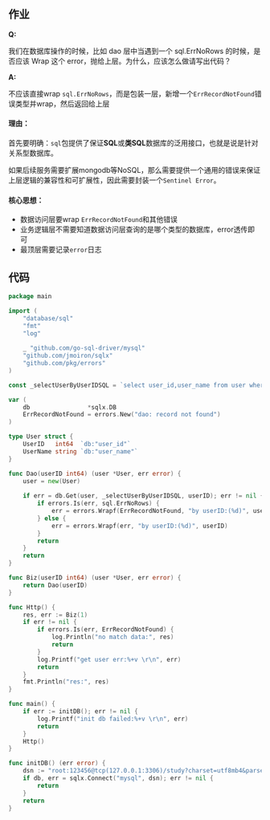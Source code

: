 ## 作业

**Q:** 

我们在数据库操作的时候，比如 dao 层中当遇到一个 sql.ErrNoRows 的时候，是否应该 Wrap 这个 error，抛给上层。为什么，应该怎么做请写出代码？


**A:**

不应该直接wrap `sql.ErrNoRows`，而是包装一层，新增一个`ErrRecordNotFound`错误类型并wrap，然后返回给上层

#### 理由：

首先要明确：`sql`包提供了保证**SQL**或**类SQL**数据库的泛用接口，也就是说是针对关系型数据库。

如果后续服务需要扩展mongodb等NoSQL，那么需要提供一个通用的错误来保证上层逻辑的兼容性和可扩展性，因此需要封装一个`Sentinel Error`。

#### 核心思想：
- 数据访问层要wrap `ErrRecordNotFound`和其他错误
- 业务逻辑层不需要知道数据访问层查询的是哪个类型的数据库，error透传即可
- 最顶层需要记录`error`日志

## 代码


```go
package main

import (
    "database/sql"
    "fmt"
    "log"
    
    _ "github.com/go-sql-driver/mysql"
    "github.com/jmoiron/sqlx"
    "github.com/pkg/errors"
)

const _selectUserByUserIDSQL = `select user_id,user_name from user where user_id = ?`

var (
    db                *sqlx.DB
    ErrRecordNotFound = errors.New("dao: record not found")
)

type User struct {
    UserID   int64  `db:"user_id"`
    UserName string `db:"user_name"`
}

func Dao(userID int64) (user *User, err error) {
    user = new(User)
    
    if err = db.Get(user, _selectUserByUserIDSQL, userID); err != nil {
        if errors.Is(err, sql.ErrNoRows) {
            err = errors.Wrapf(ErrRecordNotFound, "by userID:(%d)", userID)
        } else {
            err = errors.Wrapf(err, "by userID:(%d)", userID)
        }
        return
    }
    return
}

func Biz(userID int64) (user *User, err error) {
    return Dao(userID)
}

func Http() {
    res, err := Biz(1)
    if err != nil {
        if errors.Is(err, ErrRecordNotFound) {
            log.Println("no match data:", res)
            return
        }
        log.Printf("get user err:%+v \r\n", err)
        return
    }
    fmt.Println("res:", res)
}

func main() {
    if err := initDB(); err != nil {
        log.Printf("init db failed:%+v \r\n", err)
        return
    }
    Http()
}

func initDB() (err error) {
    dsn := "root:123456@tcp(127.0.0.1:3306)/study?charset=utf8mb4&parseTime=True"
    if db, err = sqlx.Connect("mysql", dsn); err != nil {
        return
    }
    return
}
```